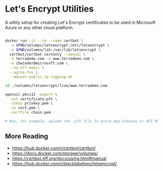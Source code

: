 # Let's Encrypt Utilities

A utility setup for creating Let's Encrypt certificates to be used in Microsoft Azure or any other cloud platform.

```bash

docker run -it --rm --name certbot \
  -v $PWD/volumes/letsencrypt:/etc/letsencrypt \
  -v $PWD/volumes/lib:/var/lib/letsencrypt \
  certbot/certbot certonly --manual \
  -d terrademo.com -d www.terrademo.com \
  -m chwieder@microsoft.com \
  --no-eff-email \
  --agree-tos \
  --manual-public-ip-logging-ok

cd ./volumes/letsencrypt/live/www.terrademo.com

openssl pkcs12 -export \
  -out certificate.pfx \
  -inkey privkey.pem \
  -in cert.pem \
  -certfile chain.pem

# Now, for example, upload the .pfx file to Azure App Gateway or API Management service.

```

## More Reading

* https://hub.docker.com/r/certbot/certbot/
* https://docs.docker.com/storage/volumes/
* https://certbot.eff.org/docs/using.html#manual
* https://hub.docker.com/r/blacklabelops/letsencrypt/